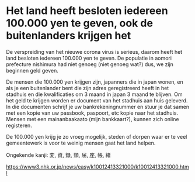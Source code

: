 # Het land heeft besloten iedereen 100.000 yen te geven, ook de buitenlanders krijgen het

De verspreiding van het nieuwe corona virus is serieus, daarom heeft het land besloten iedereen 100.000 yen te geven.
De populatie in aomori prefecture nishimura had niet genoeg (niet genoeg wat?) dus, we zijn beginnen geld geven.

De mensen die 100.000 yen krijgen zijn, japanners die in japan wonen, en als je een buitenlander bent die zijn adres geregistreerd heeft in het stadhuis en die kwalificaties om 3 maand in japan 3 maand te blijven.
Om het geld te krijgen worden er document van het stadhuis aan huis geleverd.
In die documenten schrijf je uw bankrekeningnummer en stuur je dat samen met een kopie van uw passbook, paspoort, etc kopie naar het stadhuis.
Mensen met een mainanbaakaato (mijn bankkaart?), kunnen zich online registeren.

De 100.000 yen krijg je zo vroeg mogelijk, steden of dorpen waar er te veel gemeentewerk is voor te weinig mensen gaat het land helpen.

Ongekende kanji: 変, 資, 録, 類, 届, 座, 帳, 緒

<https://www3.nhk.or.jp/news/easy/k10012413321000/k10012413321000.html>

